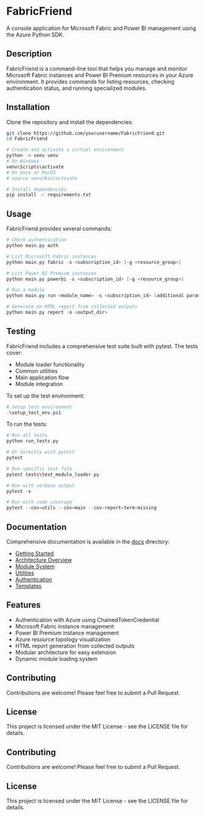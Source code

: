 # FabricFriend

A console application for Microsoft Fabric and Power BI management using the Azure Python SDK.

## Description

FabricFriend is a command-line tool that helps you manage and monitor Microsoft Fabric instances and Power BI Premium resources in your Azure environment. It provides commands for listing resources, checking authentication status, and running specialized modules.

## Installation

Clone the repository and install the dependencies:

```bash
git clone https://github.com/yourusername/FabricFriend.git
cd FabricFriend

# Create and activate a virtual environment
python -m venv venv
# On Windows
venv\Scripts\activate
# On Unix or MacOS
# source venv/bin/activate

# Install dependencies
pip install -r requirements.txt
```

## Usage

FabricFriend provides several commands:

```powershell
# Check authentication
python main.py auth

# List Microsoft Fabric instances
python main.py fabric -s <subscription_id> [-g <resource_group>]

# List Power BI Premium instances
python main.py powerbi -s <subscription_id> [-g <resource_group>]

# Run a module
python main.py run <module_name> -s <subscription_id> [additional params]

# Generate an HTML report from collected outputs
python main.py report -o <output_dir>
```

## Testing

FabricFriend includes a comprehensive test suite built with pytest. The tests cover:

- Module loader functionality
- Common utilities
- Main application flow
- Module integration

To set up the test environment:

```powershell
# Setup test environment
.\setup_test_env.ps1
```

To run the tests:

```powershell
# Run all tests
python run_tests.py

# Or directly with pytest
pytest

# Run specific test file
pytest tests\test_module_loader.py

# Run with verbose output
pytest -v

# Run with code coverage
pytest --cov=utils --cov=main --cov-report=term-missing
```

## Documentation

Comprehensive documentation is available in the [docs](docs/) directory:

- [Getting Started](docs/getting-started.md)
- [Architecture Overview](docs/architecture.md)
- [Module System](docs/modules.md)
- [Utilities](docs/utilities.md)
- [Authentication](docs/authentication.md)
- [Templates](docs/templates.md)

## Features

- Authentication with Azure using ChainedTokenCredential
- Microsoft Fabric instance management
- Power BI Premium instance management
- Azure resource topology visualization
- HTML report generation from collected outputs
- Modular architecture for easy extension
- Dynamic module loading system

## Contributing

Contributions are welcome! Please feel free to submit a Pull Request.

## License

This project is licensed under the MIT License - see the LICENSE file for details.

## Contributing

Contributions are welcome! Please feel free to submit a Pull Request.

## License

This project is licensed under the MIT License - see the LICENSE file for details.
